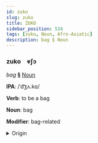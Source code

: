 ```yaml
---
id: zuko
slug: zuko
title: ZUKO
sidebar_position: 534
tags: [zuko, Noun, Afro-Asiatic]
description: bag § Noun
---
```


### zuko&emsp;<span kind="abugida">ⱴʃɔ</span>

*bag* **§** [Noun](../../tags/Noun)

**IPA**: /ˈd͡ʒʌ.kɑ/

**Verb**: to be a bag

**Noun**: bag

**Modifier**: bag-related

<details>
    <summary>Origin</summary>
    Hausa jàkā [d͡ʒə̀.káː]<br/>
    <em>Afro-Asiatic Language Family</em>
</details>